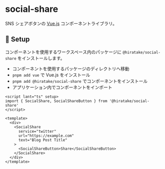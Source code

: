 # social-share

SNS シェアボタンの [Vue.js](https://ja.vuejs.org/) コンポーネントライブラリ。

## 🚀 Setup

コンポーネントを使用するワークスペース内のパッケージに `@hiratake/social-share` をインストールします。

- コンポーネントを使用するパッケージのディレクトリへ移動
- `pnpm add vue` で Vue.js をインストール
- `pnpm add @hiratake/social-share` でコンポーネントをインストール
- アプリケーション内でコンポーネントをインポート

```vue
<script lant="ts" setup>
import { SocialShare, SocialShareButton } from '@hiratake/social-share'
</script>

<template>
  <div>
    <SocialShare
      service="twitter"
      url="https://example.com"
      text="Blog Post Title"
    >
      <SocialShareButton>Share</SocialShareButton>
    </SocialShare>
  </div>
</template>
```
